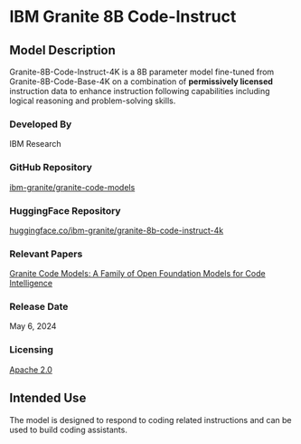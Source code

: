 # IBM Granite 8B Code-Instruct

## Model Description

Granite-8B-Code-Instruct-4K is a 8B parameter model fine-tuned from Granite-8B-Code-Base-4K on a combination of **permissively licensed** instruction data to enhance instruction following capabilities including logical reasoning and problem-solving skills.

### Developed By
IBM Research

### GitHub Repository
[ibm-granite/granite-code-models](https://github.com/ibm-granite/granite-code-models)

### HuggingFace Repository
[huggingface.co/ibm-granite/granite-8b-code-instruct-4k](https://huggingface.co/ibm-granite/granite-8b-code-instruct-4k)

### Relevant Papers
[Granite Code Models: A Family of Open Foundation Models for Code Intelligence](https://arxiv.org/abs/2405.04324)

### Release Date
May 6, 2024

### Licensing
[Apache 2.0](https://www.apache.org/licenses/LICENSE-2.0)

## Intended Use
The model is designed to respond to coding related instructions and can be used to build coding assistants.